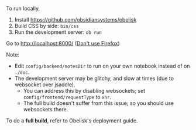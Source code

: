 To run locally,

1. Install https://github.com/obsidiansystems/obelisk
1. Build CSS by side: `bin/css`
1. Run the development server: `ob run`

Go to <http://localhost:8000/> ([Don't use Firefox](https://github.com/reflex-frp/reflex-examples/issues/30#issuecomment-462827693))

Note:

- Edit `config/backend/notesDir` to run on your own notebook instead of on `./doc`.
- The development server may be glitchy, and slow at times (due to websocket over jsaddle). 
  - You can address this by disabling websockets; set `config/frontend/requestType` to `xhr`.
  - The full build doesn't suffer from this issue; so you should use websockets there.

To do a **full build**, refer to Obelisk's deployment guide.